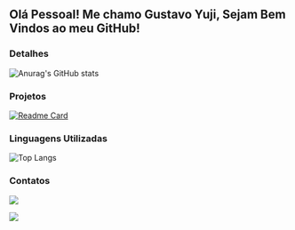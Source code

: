## Olá Pessoal! Me chamo Gustavo Yuji, Sejam Bem Vindos ao meu GitHub!

### Detalhes

![Anurag's GitHub stats](https://github-readme-stats.vercel.app/api?username=GuYujiFujimoto&show_icons=true&theme=dark)

### Projetos

[![Readme Card](https://github-readme-stats.vercel.app/api/pin/?username=GuYujiFujimoto&repo=Tik_Tok_Project&theme=dark)](https://github.com/anuraghazra/github-readme-stats)

### Linguagens Utilizadas

![Top Langs](https://github-readme-stats.vercel.app/api/top-langs/?username=GuYujiFujimoto&layout=compact&theme=dark)

### Contatos
<a href="https://www.linkedin.com/in/gustavo-fujimoto2909/" target="_blank"><img src="https://img.shields.io/badge/-LinkedIn-%230077B5?style=for-the-badge&logo=linkedin&logoColor=white" target="_blank"></a>

<a href = "mailto:guyujifujimoto29@gmail.com"><img src="https://img.shields.io/badge/-Gmail-%23333?style=for-the-badge&logo=gmail&logoColor=white" target="_blank"></a>

